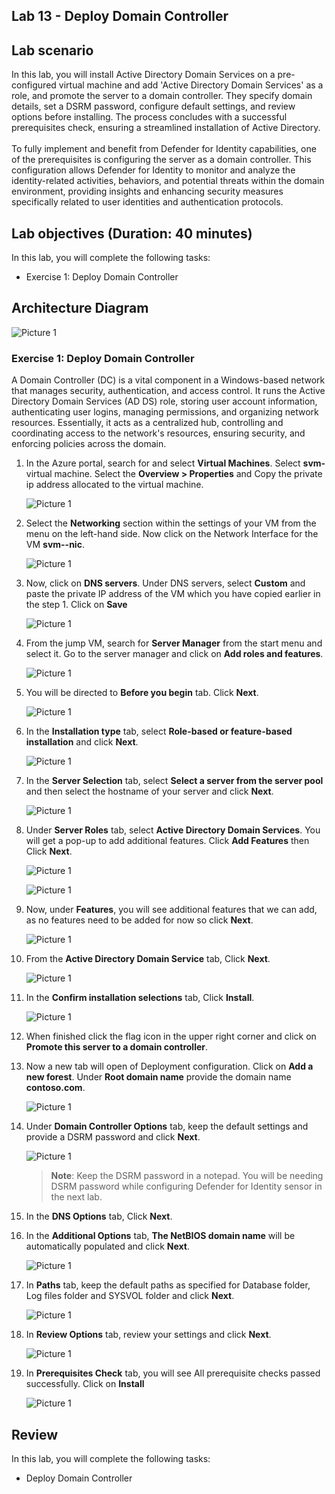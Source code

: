 ## Lab 13 - Deploy Domain Controller 

## Lab scenario

In this lab, you will install Active Directory Domain Services on a pre-configured virtual machine and add 'Active Directory Domain Services' as a role, and promote the server to a domain controller. They specify domain details, set a DSRM password, configure default settings, and review options before installing. The process concludes with a successful prerequisites check, ensuring a streamlined installation of Active Directory.<br>
<br>To fully implement and benefit from Defender for Identity capabilities, one of the prerequisites is configuring the server as a domain controller. This configuration allows Defender for Identity to monitor and analyze the identity-related activities, behaviors, and potential threats within the domain environment, providing insights and enhancing security measures specifically related to user identities and authentication protocols.

## Lab objectives (Duration: 40 minutes)

In this lab, you will complete the following tasks:
- Exercise 1: Deploy Domain Controller 

## Architecture Diagram

   ![Picture 1](../Media/lab13-arch.png)

### Exercise 1: Deploy Domain Controller 

A Domain Controller (DC) is a vital component in a Windows-based network that manages security, authentication, and access control. It runs the Active Directory Domain Services (AD DS) role, storing user account information, authenticating user logins, managing permissions, and organizing network resources. Essentially, it acts as a centralized hub, controlling and coordinating access to the network's resources, ensuring security, and enforcing policies across the domain.

1. In the Azure portal, search for and select **Virtual Machines**. Select **svm-<inject key="DeploymentID" enableCopy="false" /></inject>** virtual machine. Select the **Overview > Properties** and Copy the private ip address allocated to the virtual machine.

   ![Picture 1](../Media/domaincontrollers1.png)

2. Select the **Networking** section within the settings of your VM from the menu on the left-hand side. Now click on the Network Interface for the VM **svm-<inject key="DeploymentID" enableCopy="false" /></inject>-nic**.

   ![Picture 1](../Media/dc19.png)

3. Now, click on **DNS servers**. Under DNS servers, select **Custom** and paste the private IP address of the VM which you have copied earlier in the step 1. Click on **Save**

   ![Picture 1](../Media/dc21.png)

4. From the jump VM, search for **Server Manager** from the start menu and select it. Go to the server manager and click on **Add roles and features**.

   ![Picture 1](../Media/dc1.png)

5. You will be directed to **Before you begin** tab. Click **Next**.

   ![Picture 1](../Media/dc2.png)

6. In the **Installation type** tab, select **Role-based or feature-based installation** and click **Next**.

   ![Picture 1](../Media/dc3.png)

7. In the **Server Selection** tab, select **Select a server from the server pool** and then select the hostname of your server and click **Next**.

   ![Picture 1](../Media/dc4.png)

8. Under **Server Roles** tab, select **Active Directory Domain Services**. You will get a pop-up to add additional features. Click **Add Features** then Click **Next**.

   ![Picture 1](../Media/dc5.png)

   ![Picture 1](../Media/dc6.png)

9. Now, under **Features**, you will see additional features that we can add, as no features need to be added for now so click **Next**.

   ![Picture 1](../Media/dc7.png)

10. From the **Active Directory Domain Service** tab, Click **Next**.

    ![Picture 1](../Media/dc8.png)

11. In the **Confirm installation selections** tab, Click **Install**.

    ![Picture 1](../Media/dc9.png)

12. When finished click the flag icon in the upper right corner and click on **Promote this server to a domain controller**.

13. Now a new tab will open of Deployment configuration. Click on **Add a new forest**. Under **Root domain name** provide the domain name **contoso.com**.

    ![Picture 1](../Media/dcnew1.png)

14. Under **Domain Controller Options** tab, keep the default settings and provide a DSRM password and click **Next**.

    ![Picture 1](../Media/dc12.png)

    >**Note**: Keep the DSRM password in a notepad. You will be needing DSRM password while configuring Defender for Identity sensor in the next lab.

15. In the **DNS Options** tab, Click **Next**.

16. In the **Additional Options** tab, **The NetBIOS domain name** will be automatically populated and click **Next**.

    ![Picture 1](../Media/dcnew2.png)

17. In **Paths** tab, keep the default paths as specified for Database folder, Log files folder and SYSVOL folder and click **Next**.

    ![Picture 1](../Media/dc14.png)

18. In **Review Options** tab, review your settings and click **Next**.

    ![Picture 1](../Media/dc15.png)

19. In **Prerequisites Check** tab, you will see All prerequisite checks passed successfully. Click on **Install**

    ![Picture 1](../Media/dc16.png)

## Review
In this lab, you will complete the following tasks:
- Deploy Domain Controller

